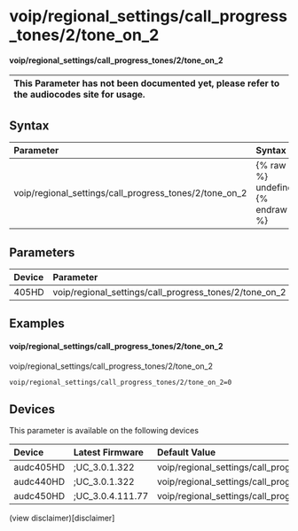 ﻿---
description: voip/regional_settings/call_progress_tones/2/tone_on_2
search: false
---

# voip/regional_settings/call_progress_tones/2/tone_on_2

#### voip/regional_settings/call_progress_tones/2/tone_on_2


| This Parameter has not been documented yet, please refer to the audiocodes site for usage.  |
| :--- |

## Syntax
| Parameter | Syntax |
| :--- | :--- |
|voip/regional_settings/call_progress_tones/2/tone_on_2 | {% raw %} undefined {% endraw %} |

## Parameters
|Device|Parameter|value|Description|
|:---|:---|:---|:---|
| 405HD | voip/regional_settings/call_progress_tones/2/tone_on_2 |  |  |

## Examples
#### voip/regional_settings/call_progress_tones/2/tone_on_2

voip/regional_settings/call_progress_tones/2/tone_on_2

```
voip/regional_settings/call_progress_tones/2/tone_on_2=0
```

## Devices
This parameter is available on the following devices

| Device | Latest Firmware | Default Value |
|:---|:---|:---|
| audc405HD | ;UC_3.0.1.322 | voip/regional_settings/call_progress_tones/2/tone_on_2=0 
| audc440HD | ;UC_3.0.1.322 | voip/regional_settings/call_progress_tones/2/tone_on_2=0 
| audc450HD | ;UC_3.0.4.111.77 | voip/regional_settings/call_progress_tones/2/tone_on_2=0 

(view disclaimer)[disclaimer]
